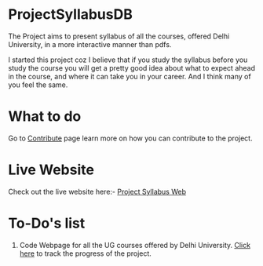 # ProjectSyllabusDB

The Project aims to present syllabus of all the courses, offered Delhi University, in a more interactive manner than pdfs.

I started this project coz I believe that if you study the syllabus before you study the course you will get a pretty good idea about what to expect ahead in the 
course, and where it can take you in your career. And I think many of you feel the same.

# What to do

Go to <a href="https://sainikeshav.github.io/ProjectSyllabusDB/contribute/contribute.html" target="_blank">Contribute</a> page learn more on how you can contribute to the project.

# Live Website
Check out the live website here:- <a href="https://sainikeshav.github.io/ProjectSyllabusDB/">Project Syllabus Web</a>

# To-Do's list

1. Code Webpage for all the UG courses offered by Delhi University.
   <a href="https://docs.google.com/spreadsheets/d/1h1mBcga53Sn_jPlCxbWoGJKs6_WcMs9EWP6vqZx-hCg/edit?usp=sharing">Click here</a> to track the progress of the
   project.
